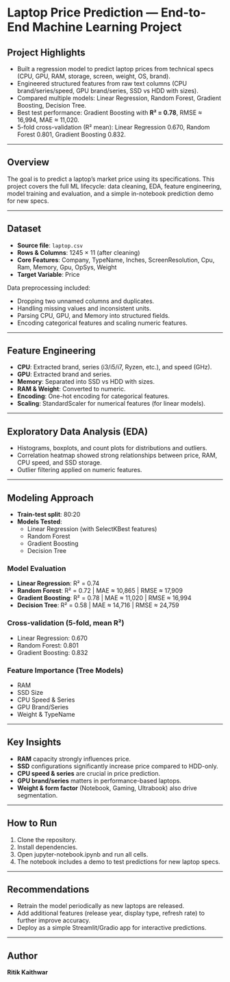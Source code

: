 # Laptop Price Prediction — End-to-End Machine Learning Project  

## Project Highlights  
- Built a regression model to predict laptop prices from technical specs (CPU, GPU, RAM, storage, screen, weight, OS, brand).  
- Engineered structured features from raw text columns (CPU brand/series/speed, GPU brand/series, SSD vs HDD with sizes).  
- Compared multiple models: Linear Regression, Random Forest, Gradient Boosting, Decision Tree.  
- Best test performance: Gradient Boosting with **R² = 0.78**, RMSE ≈ 16,994, MAE ≈ 11,020.  
- 5-fold cross-validation (R² mean): Linear Regression 0.670, Random Forest 0.801, Gradient Boosting 0.832.  

---

## Overview  
The goal is to predict a laptop’s market price using its specifications. This project covers the full ML lifecycle: data cleaning, EDA, feature engineering, model training and evaluation, and a simple in-notebook prediction demo for new specs.  

---

## Dataset  
- **Source file**: `laptop.csv`  
- **Rows & Columns**: 1245 × 11 (after cleaning)  
- **Core Features**: Company, TypeName, Inches, ScreenResolution, Cpu, Ram, Memory, Gpu, OpSys, Weight  
- **Target Variable**: Price  

Data preprocessing included:  
- Dropping two unnamed columns and duplicates.  
- Handling missing values and inconsistent units.  
- Parsing CPU, GPU, and Memory into structured fields.  
- Encoding categorical features and scaling numeric features.  

---

## Feature Engineering  
- **CPU**: Extracted brand, series (i3/i5/i7, Ryzen, etc.), and speed (GHz).  
- **GPU**: Extracted brand and series.  
- **Memory**: Separated into SSD vs HDD with sizes.  
- **RAM & Weight**: Converted to numeric.  
- **Encoding**: One-hot encoding for categorical features.  
- **Scaling**: StandardScaler for numerical features (for linear models).  

---

## Exploratory Data Analysis (EDA)  
- Histograms, boxplots, and count plots for distributions and outliers.  
- Correlation heatmap showed strong relationships between price, RAM, CPU speed, and SSD storage.  
- Outlier filtering applied on numeric features.  

---

## Modeling Approach  
- **Train-test split**: 80:20  
- **Models Tested**:  
  - Linear Regression (with SelectKBest features)  
  - Random Forest  
  - Gradient Boosting  
  - Decision Tree  

### Model Evaluation  
- **Linear Regression**: R² = 0.74  
- **Random Forest**: R² = 0.72 | MAE ≈ 10,865 | RMSE ≈ 17,909  
- **Gradient Boosting**: R² = 0.78 | MAE ≈ 11,020 | RMSE ≈ 16,994  
- **Decision Tree**: R² = 0.58 | MAE ≈ 14,716 | RMSE ≈ 24,759  

### Cross-validation (5-fold, mean R²)  
- Linear Regression: 0.670  
- Random Forest: 0.801  
- Gradient Boosting: 0.832  

### Feature Importance (Tree Models)  
- RAM  
- SSD Size  
- CPU Speed & Series  
- GPU Brand/Series  
- Weight & TypeName  

---

## Key Insights  
- **RAM** capacity strongly influences price.  
- **SSD** configurations significantly increase price compared to HDD-only.  
- **CPU speed & series** are crucial in price prediction.  
- **GPU brand/series** matters in performance-based laptops.  
- **Weight & form factor** (Notebook, Gaming, Ultrabook) also drive segmentation.  

---

## How to Run  
1. Clone the repository.  
2. Install dependencies.
3. Open jupyter-notebook.ipynb and run all cells.  
4. The notebook includes a demo to test predictions for new laptop specs.  

---

## Recommendations

- Retrain the model periodically as new laptops are released.  
- Add additional features (release year, display type, refresh rate) to further improve accuracy.  
- Deploy as a simple Streamlit/Gradio app for interactive predictions.

---

## Author

**Ritik Kaithwar**
